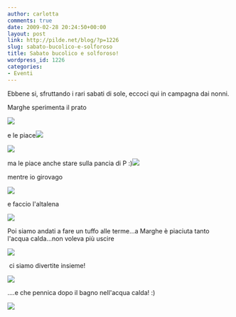 ```yaml
---
author: carlotta
comments: true
date: 2009-02-28 20:24:50+00:00
layout: post
link: http://pilde.net/blog/?p=1226
slug: sabato-bucolico-e-solforoso
title: Sabato bucolico e solforoso!
wordpress_id: 1226
categories:
- Eventi
---
```


Ebbene si, sfruttando i rari sabati di sole, eccoci qui in campagna dai nonni.

Marghe sperimenta il prato

![](http://pilde.net/blog/wp-content/uploads/2009/02/prato1.jpg)

e le piace![](http://None)

[![](http://pilde.net/blog/wp-content/uploads/2009/02/prato2.jpg)](http://None)

ma le piace anche stare sulla pancia di P :)[![](http://pilde.net/blog/wp-content/uploads/2009/02/prato3.jpg)](http://None)

mentre io girovago

[](http://None)

[![](http://pilde.net/blog/wp-content/uploads/2009/03/prato44.jpg)](http://None)

e faccio l'altalena

[![](http://pilde.net/blog/wp-content/uploads/2009/03/altalena.jpg)](http://None)

Poi siamo andati a fare un tuffo alle terme...a Marghe è piaciuta tanto l'acqua calda...non voleva più uscire

[![](http://pilde.net/blog/wp-content/uploads/2009/02/piscina1.jpg)](http://None)

 ci siamo divertite insieme!

[![](http://pilde.net/blog/wp-content/uploads/2009/02/piscina2.jpg)](http://None)

....e che pennica dopo il bagno nell'acqua calda! :)

[![](http://pilde.net/blog/wp-content/uploads/2009/03/pennica.jpg)](http://None)
